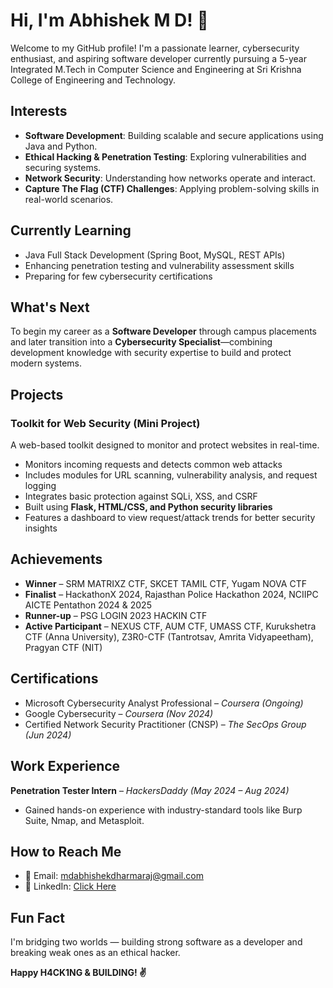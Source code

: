 # Hi, I'm Abhishek M D! 👋  
Welcome to my GitHub profile! I'm a passionate learner, cybersecurity enthusiast, and aspiring software developer currently pursuing a 5-year Integrated M.Tech in Computer Science and Engineering at Sri Krishna College of Engineering and Technology.



## Interests  
- **Software Development**: Building scalable and secure applications using Java and Python.  
- **Ethical Hacking & Penetration Testing**: Exploring vulnerabilities and securing systems.  
- **Network Security**: Understanding how networks operate and interact.  
- **Capture The Flag (CTF) Challenges**: Applying problem-solving skills in real-world scenarios.



## Currently Learning  
- Java Full Stack Development (Spring Boot, MySQL, REST APIs)  
- Enhancing penetration testing and vulnerability assessment skills  
- Preparing for few cybersecurity certifications



## What's Next  
To begin my career as a **Software Developer** through campus placements and later transition into a **Cybersecurity Specialist**—combining development knowledge with security expertise to build and protect modern systems.



## Projects  
### Toolkit for Web Security (Mini Project)  
A web-based toolkit designed to monitor and protect websites in real-time.  
- Monitors incoming requests and detects common web attacks  
- Includes modules for URL scanning, vulnerability analysis, and request logging  
- Integrates basic protection against SQLi, XSS, and CSRF  
- Built using **Flask, HTML/CSS, and Python security libraries**  
- Features a dashboard to view request/attack trends for better security insights



## Achievements  
- **Winner** – SRM MATRIXZ CTF, SKCET TAMIL CTF, Yugam NOVA CTF  
- **Finalist** – HackathonX 2024, Rajasthan Police Hackathon 2024, NCIIPC AICTE Pentathon 2024 & 2025  
- **Runner-up** – PSG LOGIN 2023 HACKIN CTF  
- **Active Participant** – NEXUS CTF, AUM CTF, UMASS CTF, Kurukshetra CTF (Anna University), Z3R0-CTF (Tantrotsav, Amrita Vidyapeetham), Pragyan CTF (NIT)



## Certifications  
- Microsoft Cybersecurity Analyst Professional – *Coursera (Ongoing)*  
- Google Cybersecurity – *Coursera (Nov 2024)*  
- Certified Network Security Practitioner (CNSP) – *The SecOps Group (Jun 2024)*  



## Work Experience  
**Penetration Tester Intern** – *HackersDaddy (May 2024 – Aug 2024)*  
- Gained hands-on experience with industry-standard tools like Burp Suite, Nmap, and Metasploit.



## How to Reach Me  
- 📧 Email: mdabhishekdharmaraj@gmail.com  
- 🔗 LinkedIn: [Click Here](https://linkedin.com/in/abhishek-md)



## Fun Fact  
I'm bridging two worlds — building strong software as a developer and breaking weak ones as an ethical hacker.


**Happy H4CK1NG & BUILDING! ✌️**
